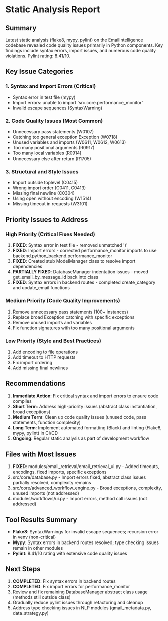 # Static Analysis Report

## Summary

Latest static analysis (flake8, mypy, pylint) on the EmailIntelligence codebase revealed code quality issues primarily in Python components. Key findings include syntax errors, import issues, and numerous code quality violations. Pylint rating: 8.41/10.

## Key Issue Categories

### 1. Syntax and Import Errors (Critical)
- Syntax error in test file (mypy)
- Import errors: unable to import 'src.core.performance_monitor'
- Invalid escape sequences (SyntaxWarning)

### 2. Code Quality Issues (Most Common)
- Unnecessary pass statements (W0107)
- Catching too general exception Exception (W0718)
- Unused variables and imports (W0611, W0612, W0613)
- Too many positional arguments (R0917)
- Too many local variables (R0914)
- Unnecessary else after return (R1705)

### 3. Structural and Style Issues
- Import outside toplevel (C0415)
- Wrong import order (C0411, C0413)
- Missing final newline (C0304)
- Using open without encoding (W1514)
- Missing timeout in requests (W3101)

## Priority Issues to Address

### High Priority (Critical Fixes Needed)
1. **FIXED**: Syntax error in test file - removed unmatched ')'
2. **FIXED**: Import errors - corrected performance_monitor imports to use backend.python_backend.performance_monitor
3. **FIXED**: Created stub ModelManager class to resolve import dependencies
4. **PARTIALLY FIXED**: DatabaseManager indentation issues - moved get_email_by_message_id back into class
5. **FIXED**: Syntax errors in backend routes - completed create_category and update_email functions

### Medium Priority (Code Quality Improvements)
1. Remove unnecessary pass statements (100+ instances)
2. Replace broad Exception catching with specific exceptions
3. Remove unused imports and variables
4. Fix function signatures with too many positional arguments

### Low Priority (Style and Best Practices)
1. Add encoding to file operations
2. Add timeout to HTTP requests
3. Fix import ordering
4. Add missing final newlines

## Recommendations

1. **Immediate Action**: Fix critical syntax and import errors to ensure code compiles
2. **Short Term**: Address high-priority issues (abstract class instantiation, broad exceptions)
3. **Medium Term**: Clean up code quality issues (unused code, pass statements, function complexity)
4. **Long Term**: Implement automated formatting (Black) and linting (Flake8, mypy, pylint) in CI/CD
5. **Ongoing**: Regular static analysis as part of development workflow

## Files with Most Issues
1. **FIXED**: modules/email_retrieval/email_retrieval_ui.py - Added timeouts, encodings, fixed imports, specific exceptions
2. src/core/database.py - Import errors fixed, abstract class issues partially resolved, complexity remains
3. src/core/advanced_workflow_engine.py - Broad exceptions, complexity, unused imports (not addressed)
4. modules/workflows/ui.py - Import errors, method call issues (not addressed)

## Tool Results Summary
- **Flake8**: SyntaxWarnings for invalid escape sequences; recursion error in venv (non-critical)
- **Mypy**: Syntax errors in backend routes resolved; type checking issues remain in other modules
- **Pylint**: 8.41/10 rating with extensive code quality issues

## Next Steps
1. **COMPLETED**: Fix syntax errors in backend routes
2. **COMPLETED**: Fix import errors for performance_monitor
3. Review and fix remaining DatabaseManager abstract class usage (methods still outside class)
4. Gradually reduce pylint issues through refactoring and cleanup
5. Address type checking issues in NLP modules (gmail_metadata.py, data_strategy.py)